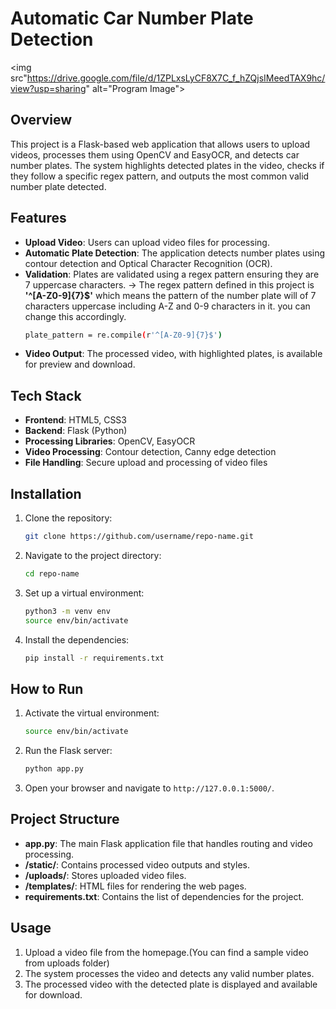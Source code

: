 # Automatic Car Number Plate Detection

<img src"https://drive.google.com/file/d/1ZPLxsLyCF8X7C_f_hZQjsIMeedTAX9hc/view?usp=sharing" alt="Program Image">
## Overview
This project is a Flask-based web application that allows users to upload videos, processes them using OpenCV and EasyOCR, and detects car number plates. The system highlights detected plates in the video, checks if they follow a specific regex pattern, and outputs the most common valid number plate detected.

## Features
- **Upload Video**: Users can upload video files for processing.
- **Automatic Plate Detection**: The application detects number plates using contour detection and Optical Character Recognition (OCR).
- **Validation**: Plates are validated using a regex pattern ensuring they are 7 uppercase characters.
                   -> The regex pattern defined in this project is **'^[A-Z0-9]{7}$'** which means the pattern of the number plate will of 7 characters uppercase including A-Z and 0-9 characters in it. you can change this accordingly.
    ```bash
    plate_pattern = re.compile(r'^[A-Z0-9]{7}$')
    ```
- **Video Output**: The processed video, with highlighted plates, is available for preview and download.

## Tech Stack
- **Frontend**: HTML5, CSS3
- **Backend**: Flask (Python)
- **Processing Libraries**: OpenCV, EasyOCR
- **Video Processing**: Contour detection, Canny edge detection
- **File Handling**: Secure upload and processing of video files

## Installation
1. Clone the repository:
    ```bash
    git clone https://github.com/username/repo-name.git
    ```
2. Navigate to the project directory:
    ```bash
    cd repo-name
    ```
3. Set up a virtual environment:
    ```bash
    python3 -m venv env
    source env/bin/activate
    ```
4. Install the dependencies:
    ```bash
    pip install -r requirements.txt
    ```
   
## How to Run
1. Activate the virtual environment:
    ```bash
    source env/bin/activate
    ```
2. Run the Flask server:
    ```bash
    python app.py
    ```
3. Open your browser and navigate to `http://127.0.0.1:5000/`.

## Project Structure
- **app.py**: The main Flask application file that handles routing and video processing.
- **/static/**: Contains processed video outputs and styles.
- **/uploads/**: Stores uploaded video files.
- **/templates/**: HTML files for rendering the web pages.
- **requirements.txt**: Contains the list of dependencies for the project.

## Usage
1. Upload a video file from the homepage.(You can find a sample video from uploads folder)
2. The system processes the video and detects any valid number plates.
3. The processed video with the detected plate is displayed and available for download.
